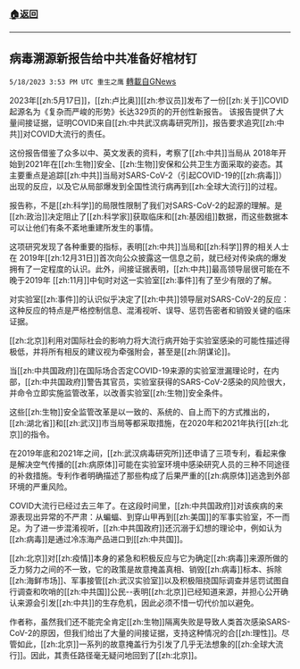 ###  [:house:返回](README.md)
---


## 病毒溯源新报告给中共准备好棺材钉
`5/18/2023 3:53 PM UTC 重生之鹰` [轉載自GNews](https://gnews.org/articles/1311579)

         

2023年[[zh:5月17日]]，[[zh:卢比奥]][[zh:参议员]]发布了一份[[zh:关于]]COVID起源名为《复杂而严峻的形势》长达329页的的开创性新报告。 该报告提供了大量间接证据，证明COVID来自[[zh:中共武汉病毒研究所]]，报告要求追究[[zh:中共]]对COVID大流行的责任。

这份报告借鉴了众多以中、英文发表的资料，考察了[[zh:中共]]当局从 2018年开始到2021年在[[zh:生物]]安全、[[zh:生物]]安保和公共卫生方面采取的姿态。其主要重点是追踪[[zh:中共]]当局对SARS-CoV-2（引起COVID-19的[[zh:病毒]]）出现的反应，以及它从局部爆发到全国性流行病再到[[zh:全球大流行]]的过程。

报告称，不是[[zh:科学]]的局限性限制了我们对SARS-CoV-2的起源的理解。是[[zh:政治]]决定阻止了[[zh:科学家]]获取临床和[[zh:基因组]]数据，而这些数据本可以让他们有条不紊地重建所发生的事情。

这项研究发现了各种重要的指标，表明[[zh:中共]]当局和[[zh:科学]]界的相关人士在 2019年[[zh:12月31日]]首次向公众披露这一信息之前，就已经对传染病的爆发拥有了一定程度的认识。此外，间接证据表明，[[zh:中共]]最高领导层很可能在不晚于2019年 [[zh:11月]]中旬时对这一实验室[[zh:事件]]有了至少有限的了解。

对实验室[[zh:事件]]的认识似乎决定了[[zh:中共]]领导层对SARS-CoV-2的反应：这种反应的特点是严格控制信息、混淆视听、误导、惩罚告密者和销毁关键的临床证据。

[[zh:北京]]利用对国际社会的影响力将大流行病开始于实验室感染的可能性描述得极低，并将所有相反的建议视为牵强附会，甚至是[[zh:阴谋论]]。

当[[zh:中共国政府]]在国际场合否定COVID-19来源的实验室泄漏理论时，在内部，[[zh:中共国政府]]警告其官员，实验室获得的SARS-CoV-2感染的风险很大，并命令立即实施监管改革，以改善实验室[[zh:生物]]安全条件。

这些[[zh:生物]]安全监管改革是以一致的、系统的、自上而下的方式推出的，[[zh:湖北省]]和[[zh:武汉]]市当局等都采取措施，在2020年和2021年执行[[zh:北京]]的指令。

在2019年底和2021年之间，[[zh:武汉病毒研究所]]还申请了三项专利，看起来像是解决空气传播的[[zh:病原体]]可能在实验室环境中感染研究人员的三种不同途径的补救措施。专利作者明确描述了那些构成了后果严重的[[zh:病原体]]逃逸到外部环境的严重风险。

COVID大流行已经过去三年了。在这段时间里，[[zh:中共国政府]]对该疾病的来源表现出异常的不严肃：从蝙蝠、到穿山甲再到[[zh:美国]]的军事实验室，不一而足。为了进一步混淆视听，[[zh:中共国政府]]还沉溺于幻想的理论中，例如认为[[zh:病毒]]是通过冷冻海产品进口到[[zh:中共国]]。

[[zh:北京]]对[[zh:疫情]]本身的紧急和积极反应与它为确定[[zh:病毒]]来源所做的乏力努力之间的不一致，它的政策是故意掩盖真相、销毁[[zh:病毒]]标本、拆除[[zh:海鲜市场]]、军事接管[[zh:武汉实验室]]以及积极阻挠国际调查并惩罚试图自行调查和吹哨的[[zh:中共国]]公民\--表明[[zh:北京]]已经知道来源，并担心公开确认来源会引发[[zh:中共]]的生存危机，因此必须不惜一切代价加以避免。

作者称，虽然我们还不能完全肯定[[zh:生物]]隔离失败是导致人类首次感染SARS-CoV-2的原因，但我们给出了大量的间接证据，支持这种情况的合[[zh:理性]]。尽管如此，[[zh:北京]]一系列的故意掩盖行为引发了几乎无法想象的[[zh:全球大流行]]。因此，其责任路径毫无疑问地回到了[[zh:北京]]。

